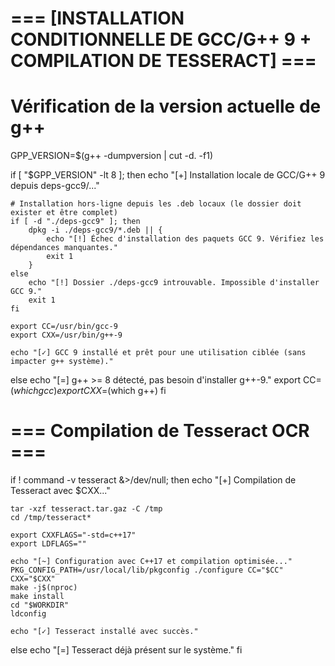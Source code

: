 # === [INSTALLATION CONDITIONNELLE DE GCC/G++ 9 + COMPILATION DE TESSERACT] ===

# Vérification de la version actuelle de g++
GPP_VERSION=$(g++ -dumpversion | cut -d. -f1)

if [ "$GPP_VERSION" -lt 8 ]; then
    echo "[+] Installation locale de GCC/G++ 9 depuis deps-gcc9/..."

    # Installation hors-ligne depuis les .deb locaux (le dossier doit exister et être complet)
    if [ -d "./deps-gcc9" ]; then
        dpkg -i ./deps-gcc9/*.deb || {
            echo "[!] Échec d'installation des paquets GCC 9. Vérifiez les dépendances manquantes."
            exit 1
        }
    else
        echo "[!] Dossier ./deps-gcc9 introuvable. Impossible d'installer GCC 9."
        exit 1
    fi

    export CC=/usr/bin/gcc-9
    export CXX=/usr/bin/g++-9

    echo "[✓] GCC 9 installé et prêt pour une utilisation ciblée (sans impacter g++ système)."
else
    echo "[=] g++ >= 8 détecté, pas besoin d'installer g++-9."
    export CC=$(which gcc)
    export CXX=$(which g++)
fi

# === Compilation de Tesseract OCR ===
if ! command -v tesseract &>/dev/null; then
    echo "[+] Compilation de Tesseract avec $CXX..."

    tar -xzf tesseract.tar.gaz -C /tmp
    cd /tmp/tesseract*

    export CXXFLAGS="-std=c++17"
    export LDFLAGS=""

    echo "[~] Configuration avec C++17 et compilation optimisée..."
    PKG_CONFIG_PATH=/usr/local/lib/pkgconfig ./configure CC="$CC" CXX="$CXX"
    make -j$(nproc)
    make install
    cd "$WORKDIR"
    ldconfig

    echo "[✓] Tesseract installé avec succès."
else
    echo "[=] Tesseract déjà présent sur le système."
fi
